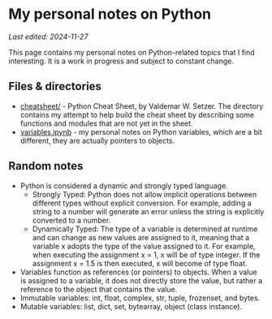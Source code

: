 # My personal notes on Python

*Last edited: 2024-11-27*

This page contains my personal notes on Python-related topics that I find interesting. It is a work in progress and subject to constant change.

## Files & directories

* [cheatsheet/](cheatsheet/README.md) -  Python Cheat Sheet, by Valdemar W. Setzer. The directory contains my attempt to help build the cheat sheet by describing some functions and modules that are not yet in the sheet.
* [variables.ipynb](notebooks/variables.ipynb) - my personal notes on Python variables, which are a bit different, they are actually pointers to objects.

## Random notes

* Python is considered a dynamic and strongly typed language.
     * Strongly Typed: Python does not allow implicit operations between different types without explicit conversion. For example, adding a string to a number will generate an error unless the string is explicitly converted to a number.
     * Dynamically Typed: The type of a variable is determined at runtime and can change as new values ​​are assigned to it, meaning that a variable x adopts the type of the value assigned to it. For example, when executing the assignment x = 1, x will be of type integer. If the assignment x = 1.5 is then executed, x will become of type float.
* Variables function as references (or pointers) to objects. When a value is assigned to a variable, it does not directly store the value, but rather a reference to the object that contains the value.
* Immutable variables: int, float, complex, str, tuple, frozenset, and bytes.
* Mutable variables: list, dict, set, bytearray, object (class instance).
